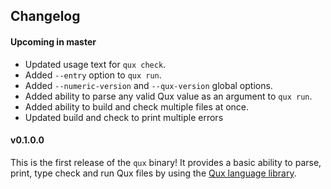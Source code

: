 ## Changelog

#### Upcoming in master

* Updated usage text for `qux check`.
* Added `--entry` option to `qux run`.
* Added `--numeric-version` and `--qux-version` global options.
* Added ability to parse any valid Qux value as an argument to `qux run`.
* Added ability to build and check multiple files at once.
* Updated build and check to print multiple errors

#### v0.1.0.0

This is the first release of the `qux` binary!
It provides a basic ability to parse, print, type check and run Qux files by using the [Qux language
    library](https://github.com/qux-lang/language-qux).

